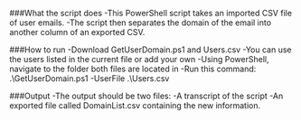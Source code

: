 ###What the script does
-This PowerShell script takes an imported CSV file of user emails.
-The script then separates the domain of the email into another column of an exported CSV.

###How to run
-Download GetUserDomain.ps1 and Users.csv
-You can use the users listed in the current file or add your own
-Using PowerShell, navigate to the folder both files are located in
-Run this command: .\GetUserDomain.ps1 -UserFile .\Users.csv

###Output
-The output should be two files:
	-A transcript of the script
	-An exported file called DomainList.csv containing the new information.
